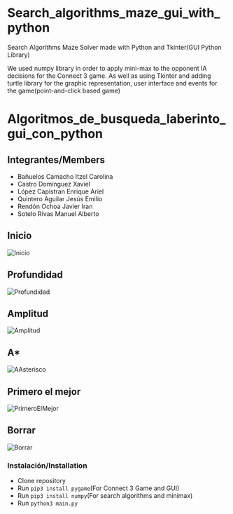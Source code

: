 # Search_algorithms_maze_gui_with_python

Search Algorithms Maze Solver made with Python and Tkinter(GUI Python Library)
 
We used numpy library in order to apply mini-max to the opponent IA decisions for the Connect 3 game. As well as using Tkinter and adding turtle library for the graphic representation, user interface and events for the game(point-and-click based game)

# Algoritmos_de_busqueda_laberinto_gui_con_python

## Integrantes/Members

* Bañuelos Camacho Itzel Carolina
* Castro Domínguez Xaviel
* López Capistran Enrique Ariel
* Quintero Aguilar Jesús Emilio
* Rendón Ochoa Javier Iran
* Sotelo Rivas Manuel Alberto

## Inicio
![Inicio](https://user-images.githubusercontent.com/10008363/137842970-7be133ba-3598-4e21-8156-5ea7d3326799.gif)

## Profundidad
![Profundidad](https://user-images.githubusercontent.com/10008363/137843512-24e4ed74-c295-4fc3-977c-ebb486f99973.gif)

## Amplitud
![Amplitud](https://user-images.githubusercontent.com/10008363/137843287-f7d345fb-64ea-4062-9997-0fa170240ec3.gif)

## A*
![AAsterisco](https://user-images.githubusercontent.com/10008363/137843478-fcdff9c2-be1d-4bec-a30e-712070fb3717.gif)

## Primero el mejor
![PrimeroElMejor](https://user-images.githubusercontent.com/10008363/137844073-691ff7d0-448b-46d7-818a-b366e0b03b1c.gif)

<!-- ## Conecta 3 
![Conecta3](https://user-images.githubusercontent.com/10008363/137843447-762cd57e-0272-4246-b355-0e85f8d0799a.gif)-->

## Borrar
![Borrar](https://user-images.githubusercontent.com/10008363/137843048-f61c73ba-ec64-41f4-b34d-e5ddb7b21f2f.gif)

### Instalación/Installation
- Clone repository
- Run `pip3 install pygame`(For Connect 3 Game and GUI)
- Run `pip3 install numpy`(For search algorithms and minimax)
- Run `python3 main.py`

